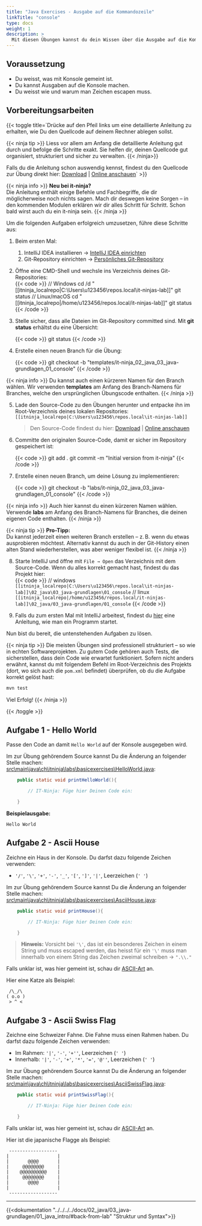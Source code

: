 ```yaml
---
title: "Java Exercises - Ausgabe auf die Kommandozeile"
linkTitle: "console"
type: docs
weight: 1
description: >
  Mit diesen Übungen kannst du dein Wissen über die Ausgabe auf die Kommandozeile (Konsole) vertiefen.
---
```


<!--suppress CheckEmptyScriptTag -->

## Voraussetzung

- Du weisst, was mit Konsole gemeint ist.
- Du kannst Ausgaben auf die Konsole machen.
- Du weisst wie und warum man Zeichen escapen muss.

## Vorbereitungsarbeiten

{{< toggle title=`Drücke auf den Pfeil links um eine detaillierte Anleitung zu erhalten, wie Du den Quellcode auf deinem
Rechner ablegen sollst.

{{< ninja tip >}}
Liess vor allem am Anfang die detaillierte Anleitung gut durch und befolge die Schritte
exakt. Sie helfen dir, deinen Quellcode gut organisiert, strukturiert und sicher zu verwalten.
{{< /ninja>}}

Falls du die Anleitung schon auswendig kennst, findest du den Quellcode zur Übung direkt hier:
[Download](./it-ninja_02_java_03_java-grundlagen_01_console.zip) | [Online anschauen](./source/)` >}}

{{< ninja info >}}
**Neu bei it-ninja?**  
Die Anleitung enthält einige Befehle und Fachbegriffe, die dir möglicherweise noch nichts sagen. Mach dir deswegen
keine Sorgen – in den kommenden Modulen erklären wir dir alles Schritt für Schritt. Schon bald wirst auch du ein
it-ninja sein.
{{< /ninja >}}

Um die folgenden Aufgaben erfolgreich umzusetzen, führe diese Schritte aus:

1. Beim ersten Mal:

   1. IntelliJ IDEA installieren → [IntelliJ IDEA einrichten](/docs/02_java/02_intellij-einrichten/)
   2. Git-Repository einrichten → [Persönliches Git-Repository](/docs/01_tools/02_personal-bitbucket/)

2. Öffne eine CMD-Shell und wechsle ins Verzeichnis deines Git-Repositories:  
   {{< code >}}
   // Windows
   cd /d "[[itninja_localrepo|C:\Users\u123456\repos.local\it-ninjas-lab]]"
   git status
   // Linux/macOS
   cd "[[itninja_localrepo|/home/u123456/repos.local/it-ninjas-lab]]"
   git status
   {{< /code >}}

3. Stelle sicher, dass alle Dateien im Git-Repository committed sind. Mit **git status** erhältst du eine Übersicht:

   {{< code >}}
   git status
   {{< /code >}}

4. Erstelle einen neuen Branch für die Übung:

   {{< code >}}
   git checkout -b "templates/it-ninja_02_java_03_java-grundlagen_01_console"
   {{< /code >}}

{{< ninja info >}}
Du kannst auch einen kürzeren Namen für den Branch wählen. Wir verwenden **templates** am Anfang des Branch-Namens
für Branches, welche den ursprünglichen Übungscode enthalten.
{{< /ninja >}}

5. Lade den Source-Code zu den Übungen herunter und entpacke ihn im Root-Verzeichnis deines lokalen Repositories:  
   `[[itninja_localrepo|C:\Users\u123456\repos.local\it-ninjas-lab]]`

   > Den Source-Code findest du hier: [Download](./it-ninja_02_java_03_java-grundlagen_01_console.zip) | [Online anschauen](./source/)

6. Committe den originalen Source-Code, damit er sicher im Repository gespeichert ist:

   {{< code >}}
   git add .
   git commit -m "Initial version from it-ninja"
   {{< /code >}}

7. Erstelle einen neuen Branch, um deine Lösung zu implementieren:

   {{< code >}}
   git checkout -b "labs/it-ninja_02_java_03_java-grundlagen_01_console"
   {{< /code >}}

{{< ninja info >}}
Auch hier kannst du einen kürzeren Namen wählen. Verwende **labs** am Anfang des Branch-Namens für Branches, die
deinen eigenen Code enthalten.
{{< /ninja >}}

{{< ninja tip >}}
**Pro-Tipp:**  
Du kannst jederzeit einen weiteren Branch erstellen – z. B. wenn du etwas ausprobieren möchtest. Alternativ kannst
du auch in der Git-History einen alten Stand wiederherstellen, was aber weniger flexibel ist.
{{< /ninja >}}

8. Starte IntelliJ und öffne mit `File → Open` das Verzeichnis mit dem Source-Code. Wenn du alles korrekt gemacht
   hast, findest du das Projekt hier:  
   {{< code >}}
   // windows
   `[[itninja_localrepo|C:\Users\u123456\repos.local\it-ninjas-lab]]\02_java\03_java-grundlagen\01_console`
   // linux
   `[[itninja_localrepo|/home/u123456/repos.local/it-ninjas-lab]]\02_java/03_java-grundlagen/01_console`
   {{< /code >}}

9. Falls du zum ersten Mal mit IntelliJ arbeitest, findest du [hier](/docs/99_tools/ide/intellij/03_run-and-debug)
   eine Anleitung, wie man ein Programm startet.

Nun bist du bereit, die untenstehenden Aufgaben zu lösen.

{{< ninja tip >}}
Die meisten Übungen sind professionell strukturiert – so wie in echten Softwareprojekten. Zu gutem Code gehören auch
Tests, die sicherstellen, dass dein Code wie erwartet funktioniert. Sofern nicht anders erwähnt, kannst du mit
folgendem Befehl im Root-Verzeichnis des Projekts (dort, wo sich auch die `pom.xml` befindet) überprüfen, ob du die
Aufgabe korrekt gelöst hast:

```bash
mvn test
```

Viel Erfolg!
{{< /ninja >}}

{{< /toggle >}}

## Aufgabe 1 - Hello World

Passe den Code an damit `Hello World` auf der Konsole ausgegeben wird.

Im zur Übung gehörendem Source kannst Du die Änderung an folgender Stelle machen:  
[src\main\java\ch\itninja\labs\basicexercises\HelloWorld.java](./source/#src-main-java-ch-itninja-labs-basicexercises-helloworld-java):

```java
    public static void printHelloWorld(){

        // IT-Ninja: Füge hier Deinen Code ein:

    }
```

**Beispielausgabe:**

```console
Hello World
```

## Aufgabe 2 - Ascii House

Zeichne ein Haus in der Konsole. Du darfst dazu folgende Zeichen verwenden:

- `'/'`, `'\'`, `'+'`, `'-'`, `'_'`, `'['`, `']'`, `'|'`, Leerzeichen (`' '`)

Im zur Übung gehörendem Source kannst Du die Änderung an folgender Stelle machen:  
[src\main\java\ch\itninja\labs\basicexercises\AsciiHouse.java](./source/#src-main-java-ch-itninja-labs-basicexercises-asciihouse-java):

```java
    public static void printHouse(){

        // IT-Ninja: Füge hier Deinen Code ein:

    }
```

> **Hinweis:** Vorsicht bei `'\'`, das ist ein besonderes Zeichen in einem String und muss escaped werden, das
> heisst für ein `'\'` muss man innerhalb von einem String das Zeichen zweimal schreiben → `".\\."`

Falls unklar ist, was hier gemeint ist, schau dir [ASCII-Art](https://de.wikipedia.org/wiki/ASCII-Art) an.

Hier eine Katze als Beispiel:

```console
 /\_/\
( o.o )
 > ^ <
```

## Aufgabe 3 - Ascii Swiss Flag

Zeichne eine Schweizer Fahne. Die Fahne muss einen Rahmen haben. Du darfst dazu
folgende Zeichen verwenden:

- Im Rahmen: `'|'`, `'-'`, `'+''`, Leerzeichen (`' '`)
- Innerhalb: `'|'`, `'-'`, `'+'`, `'*'`, `'='`, `'@''`, Leerzeichen (`' '`)

Im zur Übung gehörendem Source kannst Du die Änderung an folgender Stelle machen:  
[src\main\java\ch\itninja\labs\basicexercises\AsciiSwissFlag.java](./source/#src-main-java-ch-itninja-labs-basicexercises-asciiswissflag-java):

```java
    public static void printSwissFlag(){

        // IT-Ninja: Füge hier Deinen Code ein:

    }
```

Falls unklar ist, was hier gemeint ist, schau dir [ASCII-Art](https://de.wikipedia.org/wiki/ASCII-Art) an.

Hier ist die japanische Flagge als Beispiel:

```console
 ------------------
|                  |
|       @@@@       |
|     @@@@@@@@     |
|    @@@@@@@@@@    |
|     @@@@@@@@     |
|       @@@@       |
|                  |
 ------------------
```

---

{{<dokumentation "../../../../docs/02_java/03_java-grundlagen/01_java_intro/#back-from-lab" "Struktur und Syntax">}}
